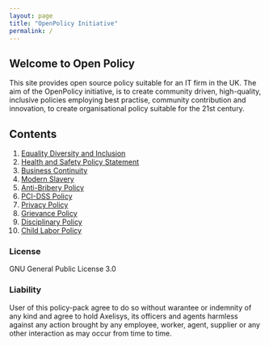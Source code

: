 ```yaml
---
layout: page
title: "OpenPolicy Initiative"
permalink: /
---
```


## Welcome to Open Policy

This site provides open source policy suitable for an IT firm in the UK. The aim of the OpenPolicy initiative, is to create community driven, high-quality, inclusive policies employing best practise, community contribution and innovation, to create organisational policy suitable for the 21st century. 

## Contents

1. [Equality Diversity and Inclusion](equality_diversity_and_inclusion.md)
2. [Health and Safety Policy Statement](health_and_safety_policy_statement.md)
3. [Business Continuity](business_continuity_policy.md)
4. [Modern Slavery](business_continuity_policy.md)
5. [Anti-Bribery Policy](anti-bribery_policy.md)
6. [PCI-DSS Policy](PCI-DSS_policy.md)
7. [Privacy Policy](privacy_policy.md)
8. [Grievance Policy](grievance_policy.md)
9. [Disciplinary Policy](disciplinary_policy.md)
10. [Child Labor Policy](child_labour_policy.md)


### License
GNU General Public License 3.0

### Liability
User of this policy-pack agree to do so without warantee or indemnity of any kind and agree to hold Axelisys, its officers and agents harmless against any action brought by any employee, worker, agent, supplier or any other interaction as may occur from time to time.  

